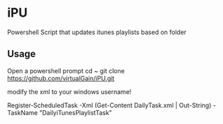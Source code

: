 # iPU
Powershell Script that updates itunes playlists based on folder

## Usage
Open a powershell prompt
  cd ~
  git clone https://github.com/virtualGain/iPU.git
  
modify the xml to your windows username!

  Register-ScheduledTask -Xml (Get-Content DailyTask.xml | Out-String) -TaskName "DailyiTunesPlaylistTask"
